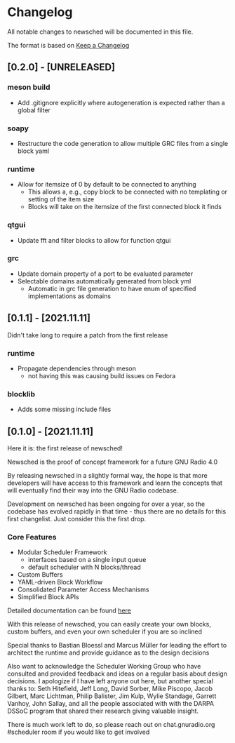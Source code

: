 # Changelog
All notable changes to newsched will be documented in this file.

The format is based on [Keep a Changelog](http://keepachangelog.com/en/1.0.0/)

## [0.2.0] - [UNRELEASED]
### meson build
- Add .gitignore explicitly where autogeneration is expected rather than a global filter

### soapy
- Restructure the code generation to allow multiple GRC files from a single block yaml

### runtime
- Allow for itemsize of 0 by default to be connected to anything
  - This allows a, e.g., copy block to be connected with no templating or setting of the item size
  - Blocks will take on the itemsize of the first connected block it finds

### qtgui
- Update fft and filter blocks to allow for function qtgui

### grc
- Update domain property of a port to be evaluated parameter
- Selectable domains automatically generated from block yml
  - Automatic in grc file generation to have enum of specified implementations as domains

## [0.1.1] - [2021.11.11]

Didn't take long to require a patch from the first release

### runtime
* Propagate dependencies through meson
  * not having this was causing build issues on Fedora

### blocklib
* Adds some missing include files

## [0.1.0] - [2021.11.11]

Here it is: the first release of newsched!  

Newsched is the proof of concept framework for a future GNU Radio 4.0

By releasing newsched in a slightly formal way, the hope is that more developers will 
have access to this framework and learn the concepts that will eventually
find their way into the GNU Radio codebase.  

Development on newsched has been ongoing for over a year, so the codebase
has evolved rapidly in that time - thus there are no details for this first
changelist.  Just consider this the first drop.

### Core Features
- Modular Scheduler Framework
  - interfaces based on a single input queue
  - default scheduler with N blocks/thread
- Custom Buffers
- YAML-driven Block Workflow
- Consolidated Parameter Access Mechanisms
- Simplified Block APIs

Detailed documentation can be found [here](https://gnuradio.github.io/newsched)

With this release of newsched, you can easily create your own blocks, custom
buffers, and even your own scheduler if you are so inclined

Special thanks to Bastian Bloessl and Marcus Müller for leading the effort 
to architect the runtime and provide guidance as to the design decisions

Also want to acknowledge the Scheduler Working Group who have consulted and provided
feedback and ideas on a regular basis about design decisions.  I apologize
if I have left anyone out here, but another special thanks to: Seth Hitefield,
Jeff Long, David Sorber, Mike Piscopo, Jacob Gilbert, Marc Lichtman, Philip Balister,
Jim Kulp, Wylie Standage, Garrett Vanhoy, John Sallay, and all the people associated with 
with the DARPA DSSoC program that shared their research giving valuable insight.

There is much work left to do, so please reach out on chat.gnuradio.org #scheduler
room if you would like to get involved